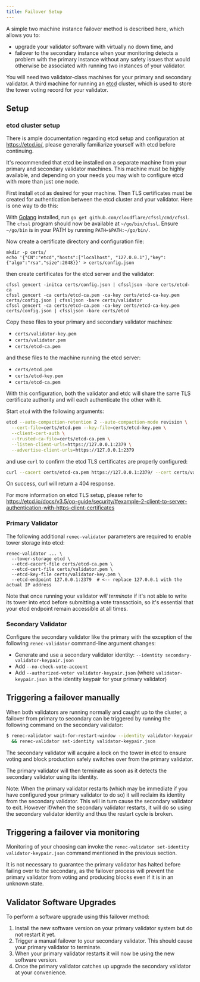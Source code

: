 ```yaml
---
title: Failover Setup
---
```


A simple two machine instance failover method is described here, which allows you to:
* upgrade your validator software with virtually no down time, and
* failover to the secondary instance when your monitoring detects a problem with
  the primary instance
without any safety issues that would otherwise be associated with running two
instances of your validator.

You will need two validator-class machines for your primary and secondary
validator. A third machine for running an [etcd](https://etcd.io/) cluster,
which is used to store the tower voting record for your validator.

## Setup

### etcd cluster setup

There is ample documentation regarding etcd setup and configuration at
https://etcd.io/, please generally familiarize yourself with etcd before
continuing.

It's recommended that etcd be installed on a separate machine from your primary
and secondary validator machines. This machine must be highly available, and
depending on your needs you may wish to configure etcd with more than just
one node.

First install `etcd` as desired for your machine. Then TLS certificates must be
created for authentication between the etcd cluster and your validator.  Here is
one way to do this:

With [Golang](https://golang.org/) installed, run `go get
github.com/cloudflare/cfssl/cmd/cfssl`.  The `cfssl` program should now be
available at `~/go/bin/cfssl`.  Ensure `~/go/bin` is in your PATH by running
`PATH=$PATH:~/go/bin/`.

Now create a certificate directory and configuration file:
```
mkdir -p certs/
echo '{"CN":"etcd","hosts":["localhost", "127.0.0.1"],"key":{"algo":"rsa","size":2048}}' > certs/config.json
```

then create certificates for the etcd server and the validator:
```
cfssl gencert -initca certs/config.json | cfssljson -bare certs/etcd-ca
cfssl gencert -ca certs/etcd-ca.pem -ca-key certs/etcd-ca-key.pem certs/config.json | cfssljson -bare certs/validator
cfssl gencert -ca certs/etcd-ca.pem -ca-key certs/etcd-ca-key.pem certs/config.json | cfssljson -bare certs/etcd
```

Copy these files to your primary and secondary validator machines:
* `certs/validator-key.pem`
* `certs/validator.pem`
* `certs/etcd-ca.pem`

and these files to the machine running the etcd server:
* `certs/etcd.pem`
* `certs/etcd-key.pem`
* `certs/etcd-ca.pem`

With this configuration, both the validator and etdc will share the same
TLS certificate authority and will each authenticate the other with it.


Start `etcd` with the following arguments:
```bash
etcd --auto-compaction-retention 2 --auto-compaction-mode revision \
  --cert-file=certs/etcd.pem --key-file=certs/etcd-key.pem \
  --client-cert-auth \
  --trusted-ca-file=certs/etcd-ca.pem \
  --listen-client-urls=https://127.0.0.1:2379 \
  --advertise-client-urls=https://127.0.0.1:2379
```

and use `curl` to confirm the etcd TLS certificates are properly configured:
```bash
curl --cacert certs/etcd-ca.pem https://127.0.0.1:2379/ --cert certs/validator.pem --key certs/validator-key.pem
```
On success, curl will return a 404 response.

For more information on etcd TLS setup, please refer to
https://etcd.io/docs/v3.5/op-guide/security/#example-2-client-to-server-authentication-with-https-client-certificates

### Primary Validator
The following additional `renec-validator` parameters are required to enable
tower storage into etcd:

```
renec-validator ... \
  --tower-storage etcd \
  --etcd-cacert-file certs/etcd-ca.pem \
  --etcd-cert-file certs/validator.pem \
  --etcd-key-file certs/validator-key.pem \
  --etcd-endpoint 127.0.0.1:2379  # <-- replace 127.0.0.1 with the actual IP address
```

Note that once running your validator *will terminate* if it's not able to write
its tower into etcd before submitting a vote transactioin, so it's essential
that your etcd endpoint remain accessible at all times.

### Secondary Validator
Configure the secondary validator like the primary with the exception of the
following `renec-validator` command-line argument changes:
* Generate and use a secondary validator identity: `--identity secondary-validator-keypair.json`
* Add `--no-check-vote-account`
* Add `--authorized-voter validator-keypair.json` (where
  `validator-keypair.json` is the identity keypair for your primary validator)

## Triggering a failover manually
When both validators are running normally and caught up to the cluster, a
failover from primary to secondary can be triggered by running the following
command on the secondary validator:
```bash
$ renec-validator wait-for-restart-window --identity validator-keypair.json \
  && renec-validator set-identity validator-keypair.json
```

The secondary validator will acquire a lock on the tower in etcd to ensure
voting and block production safely switches over from the primary validator.

The primary validator will then terminate as soon as it detects the secondary
validator using its identity.

Note: When the primary validator restarts (which may be immediate if you have
configured your primary validator to do so) it will reclaim its identity
from the secondary validator. This will in turn cause the secondary validator to
exit. However if/when the secondary validator restarts, it will do so using the
secondary validator identity and thus the restart cycle is broken.

## Triggering a failover via monitoring
Monitoring of your choosing can invoke the `renec-validator set-identity
validator-keypair.json` command mentioned in the previous section.

It is not necessary to guarantee the primary validator has halted before failing
over to the secondary, as the failover process will prevent the primary
validator from voting and producing blocks even if it is in an unknown state.

## Validator Software Upgrades
To perform a software upgrade using this failover method:
1. Install the new software version on your primary validator system but do not
   restart it yet.
2. Trigger a manual failover to your secondary validator. This should cause your
   primary validator to terminate.
3. When your primary validator restarts it will now be using the new software version.
4. Once the primary validator catches up upgrade the secondary validator at
   your convenience.

